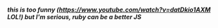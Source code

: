 ##### this is too funny (https://www.youtube.com/watch?v=datDkio1AXM LOL!) but I'm serious, ruby can be a better JS


<!--

--- TODO ---

# not needed really, but if you feel like it you can enable this:

# puts "Triple equal:"
# def ===(foo); self == foo; end
#puts "def ===(foo); self == foo; end"

-->

<!-- moar notes  -->

<!--
### Testing example with Rspec

```ruby
# Testing library: RSpec

Rspec.describe("app") {
  specify("this is a test") {
    test = Test.().foo()
    test.should === true
  }
}
``` -->
